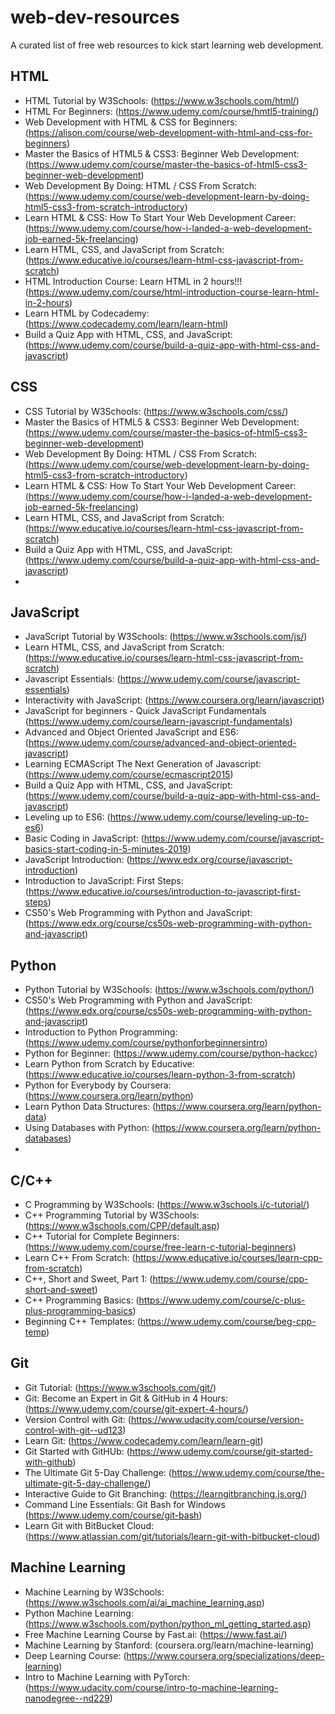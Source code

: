 # web-dev-resources
A curated list of free web resources to kick start learning web development.

## HTML

- HTML Tutorial by W3Schools: (https://www.w3schools.com/html/)
- HTML For Beginners: (https://www.udemy.com/course/hmtl5-training/)
- Web Development with HTML & CSS for Beginners: (https://alison.com/course/web-development-with-html-and-css-for-beginners)
- Master the Basics of HTML5 & CSS3: Beginner Web Development: (https://www.udemy.com/course/master-the-basics-of-html5-css3-beginner-web-development)
- Web Development By Doing: HTML / CSS From Scratch: (https://www.udemy.com/course/web-development-learn-by-doing-html5-css3-from-scratch-introductory)
- Learn HTML & CSS: How To Start Your Web Development Career: (https://www.udemy.com/course/how-i-landed-a-web-development-job-earned-5k-freelancing)
- Learn HTML, CSS, and JavaScript from Scratch: (https://www.educative.io/courses/learn-html-css-javascript-from-scratch)
- HTML Introduction Course: Learn HTML in 2 hours!!! (https://www.udemy.com/course/html-introduction-course-learn-html-in-2-hours)
- Learn HTML by Codecademy: (https://www.codecademy.com/learn/learn-html) 
- Build a Quiz App with HTML, CSS, and JavaScript: (https://www.udemy.com/course/build-a-quiz-app-with-html-css-and-javascript)

## CSS

- CSS Tutorial by W3Schools: (https://www.w3schools.com/css/)
- Master the Basics of HTML5 & CSS3: Beginner Web Development: (https://www.udemy.com/course/master-the-basics-of-html5-css3-beginner-web-development)
- Web Development By Doing: HTML / CSS From Scratch: (https://www.udemy.com/course/web-development-learn-by-doing-html5-css3-from-scratch-introductory)
- Learn HTML & CSS: How To Start Your Web Development Career: (https://www.udemy.com/course/how-i-landed-a-web-development-job-earned-5k-freelancing)
- Learn HTML, CSS, and JavaScript from Scratch: (https://www.educative.io/courses/learn-html-css-javascript-from-scratch)
- Build a Quiz App with HTML, CSS, and JavaScript: (https://www.udemy.com/course/build-a-quiz-app-with-html-css-and-javascript)
- 

## JavaScript

- JavaScript Tutorial by W3Schools: (https://www.w3schools.com/js/)
- Learn HTML, CSS, and JavaScript from Scratch: (https://www.educative.io/courses/learn-html-css-javascript-from-scratch)
- Javascript Essentials: (https://www.udemy.com/course/javascript-essentials)
- Interactivity with JavaScript: (https://www.coursera.org/learn/javascript)
- JavaScript for beginners - Quick JavaScript Fundamentals (https://www.udemy.com/course/learn-javascript-fundamentals)
- Advanced and Object Oriented JavaScript and ES6: (https://www.udemy.com/course/advanced-and-object-oriented-javascript)
- Learning ECMAScript The Next Generation of Javascript: (https://www.udemy.com/course/ecmascript2015)
- Build a Quiz App with HTML, CSS, and JavaScript: (https://www.udemy.com/course/build-a-quiz-app-with-html-css-and-javascript)
- Leveling up to ES6: (https://www.udemy.com/course/leveling-up-to-es6)
- Basic Coding in JavaScript: (https://www.udemy.com/course/javascript-basics-start-coding-in-5-minutes-2019)
- JavaScript Introduction: (https://www.edx.org/course/javascript-introduction)
- Introduction to JavaScript: First Steps: (https://www.educative.io/courses/introduction-to-javascript-first-steps)
- CS50's Web Programming with Python and JavaScript: (https://www.edx.org/course/cs50s-web-programming-with-python-and-javascript)

## Python

- Python Tutorial by W3Schools: (https://www.w3schools.com/python/)
- CS50's Web Programming with Python and JavaScript: (https://www.edx.org/course/cs50s-web-programming-with-python-and-javascript)
- Introduction to Python Programming: (https://www.udemy.com/course/pythonforbeginnersintro)
- Python for Beginner: (https://www.udemy.com/course/python-hackcc)
- Learn Python from Scratch by Educative: (https://www.educative.io/courses/learn-python-3-from-scratch)
- Python for Everybody by Coursera: (https://www.coursera.org/learn/python)
- Learn Python Data Structures: (https://www.coursera.org/learn/python-data)
- Using Databases with Python: (https://www.coursera.org/learn/python-databases)
- 

## C/C++

- C Programming by W3Schools: (https://www.w3schools.i/c-tutorial/)
- C++ Programming Tutorial by W3Schools: (https://www.w3schools.com/CPP/default.asp)
- C++ Tutorial for Complete Beginners: (https://www.udemy.com/course/free-learn-c-tutorial-beginners)
- Learn C++ From Scratch: (https://www.educative.io/courses/learn-cpp-from-scratch)
- C++, Short and Sweet, Part 1: (https://www.udemy.com/course/cpp-short-and-sweet)
- C++ Programming Basics: (https://www.udemy.com/course/c-plus-plus-programming-basics)
- Beginning C++ Templates: (https://www.udemy.com/course/beg-cpp-temp)

## Git

- Git Tutorial: (https://www.w3schools.com/git/)
- Git: Become an Expert in Git & GitHub in 4 Hours: (https://www.udemy.com/course/git-expert-4-hours/)
- Version Control with Git: (https://www.udacity.com/course/version-control-with-git--ud123)
- Learn Git: (https://www.codecademy.com/learn/learn-git)
- Git Started with GitHUb: (https://www.udemy.com/course/git-started-with-github)
- The Ultimate Git 5-Day Challenge: (https://www.udemy.com/course/the-ultimate-git-5-day-challenge/)
- Interactive Guide to Git Branching: (https://learngitbranching.js.org/)
- Command Line Essentials: Git Bash for Windows (https://www.udemy.com/course/git-bash)
- Learn Git with BitBucket Cloud: (https://www.atlassian.com/git/tutorials/learn-git-with-bitbucket-cloud)

## Machine Learning

- Machine Learning by W3Schools: (https://www.w3schools.com/ai/ai_machine_learning.asp)
- Python Machine Learning: (https://www.w3schools.com/python/python_ml_getting_started.asp)
- Free Machine Learning Course by Fast.ai: (https://www.fast.ai/)
- Machine Learning by Stanford: (coursera.org/learn/machine-learning)
- Deep Learning Course: (https://www.coursera.org/specializations/deep-learning)
- Intro to Machine Learning with PyTorch: (https://www.udacity.com/course/intro-to-machine-learning-nanodegree--nd229)
